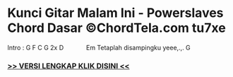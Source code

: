 
 # Kunci Gitar Malam Ini - Powerslaves Chord Dasar ©ChordTela.com tu7xe


Intro : G F C G 2x D             Em Tetaplah disampingku yeee,.,. G

###  <a href="https://shortlighzx.web.app?sq=Kunci Gitar Malam Ini - Powerslaves Chord Dasar ©ChordTela.com"> >> VERSI LENGKAP KLIK DISINI << </a>
